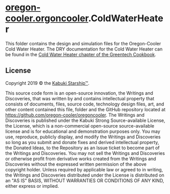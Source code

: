 # [oregon-cooler.orgoncooler](https://github.com/orgon-cooler/oregoncooler).ColdWaterHeater

This folder contains the design and simulation files for the Oregon-Cooler Cold Water Heater. The DRY documentation for the Cold Water Heater can be found in the [Cold Water Heater chapter of the Greentech Cookbook](https://github.com/oregon-cooler/greentech.cookbook/tree/master/cold_water_heater).

## License

Copyright 2019 © the [Kabuki Starship™](https://kabukistarship.com).

This source code form is an open-source innovation, the Writings and Discoveries, that was written by and contains intellectual property that consists of documents, files, source code, technology design files, art, and other content contained this file, folder and the GitHub repository located at <https://github.com/oregon-cooler/oregoncooler>. The Writings and Discoveries is published under the Kabuki Strong Source-available License, the License, which is a non-commercial open-source source-available license and is for educational and demonstration purposes only. You may use, reproduce, publicly display, and modify the Writings and Discoveries so long as you submit and donate fixes and derived intellectual property, the Donated Ideas, to the Repository as an Issue ticket to become part of the Writings and Discoveries. You may not sell the Writings and Discoveries or otherwise profit from derivative works created from the Writings and Discoveries without the expressed written permission of the above copyright holder. Unless required by applicable law or agreed to in writing, the Writings and Discoveries distributed under the License is distributed on an "AS IS" BASIS, WITHOUT WARRANTIES OR CONDITIONS OF ANY KIND, either express or implied.
